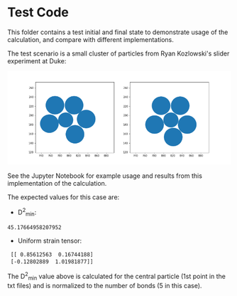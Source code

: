 # Test Code

This folder contains a test initial and final state to demonstrate usage of the calculation, and compare with different implementations.

The test scenario is a small cluster of particles from Ryan Kozlowski's slider experiment at Duke:

![test_particles](https://raw.githubusercontent.com/Jfeatherstone/D2min/master/test/test_particles.png)

See the Jupyter Notebook for example usage and results from this implementation of the calculation.

The expected values for this case are:

- D<sup>2</sup><sub>min</sub>:

```
45.17664958207952
```

- Uniform strain tensor:

```
 [[ 0.85612563  0.16744188]
 [-0.12802889  1.01981877]]
```

The D<sup>2</sup><sub>min</sub> value above is calculated for the central particle (1st point in the txt files) and is normalized to the number of bonds (5 in this case).
